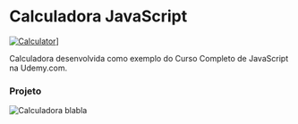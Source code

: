 # Calculadora JavaScript

[![Calculator](https://www.hcode.com.br/res/img/hcode-200x100.png)](www.hcode.com.br)]

Calculadora desenvolvida como exemplo do Curso Completo de JavaScript na Udemy.com.

### Projeto
![Calculadora](https://firebasestorage.googleapis.com/v0/b/hcode-com-br.appspot.com/o/calculadora-hcode.jpg?alt=media&token=5406aa3f-b965-401c-9b4e-654609c78b33)
blabla
